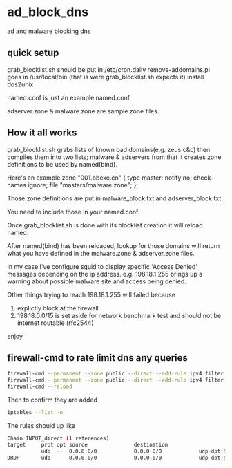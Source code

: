 # ad_block_dns

ad and malware blocking dns

## quick setup

grab_blocklist.sh should be put in /etc/cron.daily
remove-addomains.pl goes in /usr/local/bin (that is were grab_blocklist.sh expects it)
install dos2unix

named.conf is just an example named.conf

adserver.zone & malware.zone are sample zone files.

## How it all works

grab_blocklist.sh grabs lists of known bad domains(e.g. zeus c&c)
then compiles them into two lists; malware & adservers
from that it creates zone definitions to be used by named(bind).

Here's an example
zone "001.bbexe.cn" { type master; notify no; check-names ignore; file "masters/malware.zone"; };

Those zone definitions are put in malware_block.txt and adserver_block.txt.

You need to include those in your named.conf.

Once grab_blocklist.sh is done with its blocklist creation it will reload named.

After named(bind) has been reloaded, lookup for those domains will return
what you have defined in the malware.zone & adserver.zone files.

In my case I've configure squid to display specific 'Access Denied' messages
depending on the ip address. e.g. 198.18.1.255 brings up a warning about possible malware site and access being denied.

Other things trying to reach 198.18.1.255 will failed because
1) explictly block at the firewall
2) 198.18.0.0/15 is set aside for network benchmark test and should not be internet routable (rfc2544)

enjoy

## firewall-cmd to rate limit dns any queries

```bash
firewall-cmd --permanent --zone public --direct --add-rule ipv4 filter INPUT 0 -p udp -m udp --dport 53 -m string --hex-string "|00ff0001|" --algo bm --to 65535 -m recent --set --name dnsanyquery --rsource
firewall-cmd --permanent --zone public --direct --add-rule ipv4 filter INPUT 1 -p udp -m udp --dport 53 -m string --hex-string "|00ff0001|" --algo bm --to 65535 -m recent --rcheck --seconds 60 --hitcount 5 --name dnsanyquery --rsource -j DROP
firewall-cmd --reload
```

Then to confirm they are added

```bash
iptables --list -n
```

The rules should up like

```bash
Chain INPUT_direct (1 references)
target     prot opt source               destination         
           udp  --  0.0.0.0/0            0.0.0.0/0            udp dpt:53 STRING match  "|00ff0001|" ALGO name bm TO 65535 recent: SET name: dnsanyquery side: source
DROP       udp  --  0.0.0.0/0            0.0.0.0/0            udp dpt:53 STRING match  "|00ff0001|" ALGO name bm TO 65535 recent: CHECK seconds: 60 hit_count: 5 name: dnsanyquery side: source
```
